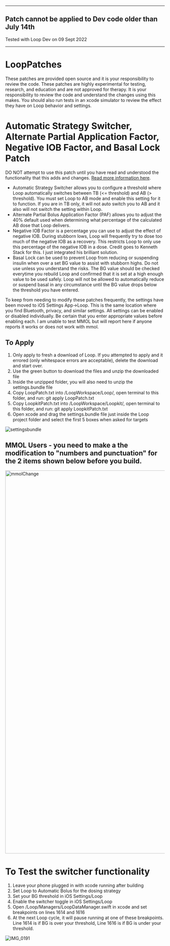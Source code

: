 ***
## Patch cannot be applied to Dev code older than July 14th
Tested with Loop Dev on 09 Sept 2022
***

# LoopPatches

These patches are provided open source and it is your responsibility to review the code. These patches are highly experimental for testing, research, and education and are not approved for therapy. It is your responsibility to review the code and understand the changes using this makes. You should also run tests in an xcode simulator to review the effect they have on Loop behavior and settings.

# Automatic Strategy Switcher, Alternate Partial Application Factor, Negative IOB Factor, and Basal Lock Patch

DO NOT attempt to use this patch until you have read and understood the functionality that this adds and changes. [Read more information here](https://www.craft.do/s/pakv8NO1oYpDgh).
- Automatic Strategy Switcher allows you to configure a threshold where Loop automatically switches between TB (<= threshold) and AB (> threshold). You must set Loop to AB mode and enable this setting for it to function. If you are in TB only, it will not auto switch you to AB and it also will not switch the setting within Loop.
- Alternate Partial Bolus Application Factor (PAF) allows you to adjust the 40% default used when determining what percentage of the calculated AB dose that Loop delivers.
- Negative IOB Factor is a percentage you can use to adjust the effect of negative IOB. During stubborn lows, Loop will frequently try to dose too much of the negative IOB as a recovery. This restricts Loop to only use this percentage of the negative IOB in a dose. Credit goes to Kenneth Stack for this. I just integrated his brilliant solution.
- Basal Lock can be used to prevent Loop from reducing or suspending insulin when over a set BG value to assist with stubborn highs. Do not use unless you understand the risks. The BG value should be checked everytime you rebuild Loop and confirmed that it is set at a high enough value to be used safely. Loop will not be allowed to automatically reduce or suspend basal in any circumstance until the BG value drops below the threshold you have entered.

To keep from needing to modify these patches frequently, the settings have been moved to iOS Settings App->Loop. This is the same location where you find Bluetooth, privacy, and similar settings.
All settings can be enabled or disabled individually. Be certain that you enter appropriate values before enabling each. I am unable to test MMOL but will report here if anyone reports it works or does not work with mmol.

## To Apply

1. Only apply to fresh a download of Loop. If you attempted to apply and it errored (only whitespace errors are acceptable), delete the download and start over.
2. Use the green button to download the files and unzip the downloaded file
3. Inside the unzipped folder, you will also need to unzip the settings.bundle file
4. Copy LoopPatch.txt into /LoopWorkspace/Loop/, open terminal to this folder, and run: git apply LoopPatch.txt
5. Copy LoopkitPatch.txt into /LoopWorkspace/Loopkit/, open terminal to this folder, and run: git apply LoopkitPatch.txt
6. Open xcode and drag the settings.bundle file just inside the Loop project folder and select the first 5 boxes when asked for targets

![settingsbundle](https://user-images.githubusercontent.com/38429455/158242367-de24fa1b-9f4e-4082-9d9b-db6ad109a563.png)

## MMOL Users - you need to make a the modification to "numbers and punctuation" for the 2 items shown below before you build.

<img width="1209" alt="mmolChange" src="https://user-images.githubusercontent.com/38429455/192881728-272f1672-7889-4a63-9a4c-2d0e4736b0a7.png">

# To Test the switcher functionality

1. Leave your phone plugged in with xcode running after building
2. Set Loop to Automatic Bolus for the dosing strategy
3. Set your BG threshold in iOS Settings/Loop
4. Enable the switcher toggle in iOS Settings/Loop
5. Open /Loop/Managers/LoopDataManager.swift in xcode and set breakpoints on lines 1614 and 1616
6. At the next Loop cycle, it will pause running at one of these breakpoints. Line 1614 is if BG is over your threshold, Line 1616 is if BG is under your threshold.


![IMG_0191](https://user-images.githubusercontent.com/38429455/161996907-9e81707a-cea7-421f-91d4-dc4c2e571a7e.jpeg)
